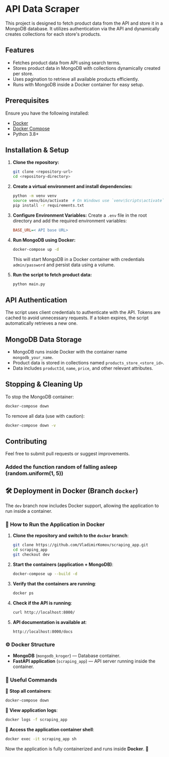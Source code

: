 # API Data Scraper

This project is designed to fetch product data from the API and store it in a MongoDB database. It utilizes authentication via the API and dynamically creates collections for each store's products.

## Features
- Fetches product data from API using search terms.
- Stores product data in MongoDB with collections dynamically created per store.
- Uses pagination to retrieve all available products efficiently.
- Runs with MongoDB inside a Docker container for easy setup.

## Prerequisites
Ensure you have the following installed:
- [Docker](https://www.docker.com/get-started)
- [Docker Compose](https://docs.docker.com/compose/install/)
- Python 3.8+

## Installation & Setup

1. **Clone the repository:**
   ```bash
   git clone <repository-url>
   cd <repository-directory>
   ```

2. **Create a virtual environment and install dependencies:**
   ```bash
   python -m venv venv
   source venv/bin/activate  # On Windows use `venv\Scripts\activate`
   pip install -r requirements.txt
   ```

3. **Configure Environment Variables:**
   Create a `.env` file in the root directory and add the required environment variables:
   ```ini
   BASE_URL=< API base URL>
   ```

4. **Run MongoDB using Docker:**
   ```bash
   docker-compose up -d
   ```
   This will start MongoDB in a Docker container with credentials `admin/password` and persist data using a volume.

5. **Run the script to fetch product data:**
   ```bash
   python main.py
   ```

## API Authentication
The script uses client credentials to authenticate with the API. Tokens are cached to avoid unnecessary requests. If a token expires, the script automatically retrieves a new one.

## MongoDB Data Storage
- MongoDB runs inside Docker with the container name `mongodb_your_name`.
- Product data is stored in collections named `products_store_<store_id>`.
- Data includes `productId`, `name`, `price`, and other relevant attributes.

## Stopping & Cleaning Up
To stop the MongoDB container:
```bash
docker-compose down
```
To remove all data (use with caution):
```bash
docker-compose down -v
```

## Contributing
Feel free to submit pull requests or suggest improvements.


### Added the function random of falling asleep (random.uniform(1, 5))


## 🛠 Deployment in Docker (Branch `docker`)

The `dev` branch now includes Docker support, allowing the application to run inside a container.

### 📌 **How to Run the Application in Docker**
1. **Clone the repository and switch to the `docker` branch**:
   ```sh
   git clone https://github.com/VladimirKomov/scraping_app.git
   cd scraping_app
   git checkout dev
   ```

2. **Start the containers (application + MongoDB)**:
   ```sh
   docker-compose up --build -d
   ```

3. **Verify that the containers are running**:
   ```sh
   docker ps
   ```

4. **Check if the API is running**:
   ```sh
   curl http://localhost:8000/
   ```

5. **API documentation is available at**:
   ```
   http://localhost:8000/docs
   ```

### ⚙ **Docker Structure**
- **MongoDB** (`mongodb_kroger`) — Database container.
- **FastAPI application** (`scraping_app`) — API server running inside the container.

### 🔧 **Useful Commands**
📌 **Stop all containers**:
```sh
docker-compose down
```

📌 **View application logs**:
```sh
docker logs -f scraping_app
```

📌 **Access the application container shell**:
```sh
docker exec -it scraping_app sh
```

Now the application is fully containerized and runs inside **Docker**. 🚀


